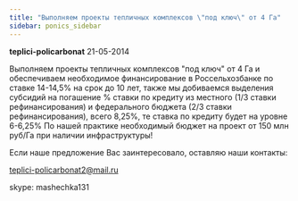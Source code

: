 ```yaml
---
title: "Выполняем проекты тепличных комплексов \"под ключ\" от 4 Га"
sidebar: ponics_sidebar
---
```


**teplici-policarbonat** 21-05-2014

Выполняем проекты тепличных комплексов "под ключ" от 4 Га и обеспечиваем необходимое финансирование в Россельхозбанке по ставке 14-14,5% на срок до 10 лет, также мы добиваемся выделения субсидий на погашение % ставки по кредиту из местного (1/3 ставки рефинансирования) и федерального бюджета (2/3 ставки рефинансирования), всего 8,25%, те ставка по кредиту будет на уровне 6-6,25% По нашей практике необходимый бюджет на проект от 150 млн руб/Га при наличии инфраструктуры!

Если наше предложение Вас заинтересовало, оставляю наши контакты:

teplici-policarbonat2@mail.ru

skype: mashechka131


